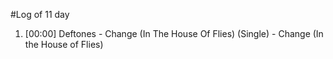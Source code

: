 #Log of 11 day

1. [00:00] Deftones - Change (In The House Of Flies) (Single) - Change (In the House of Flies)
